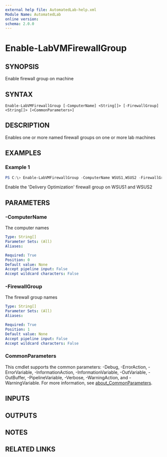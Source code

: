 ```yaml
---
external help file: AutomatedLab-help.xml
Module Name: AutomatedLab
online version:
schema: 2.0.0
---
```


# Enable-LabVMFirewallGroup

## SYNOPSIS
Enable firewall group on machine

## SYNTAX

```
Enable-LabVMFirewallGroup [-ComputerName] <String[]> [-FirewallGroup] <String[]> [<CommonParameters>]
```

## DESCRIPTION
Enables one or more named firewall groups on one or more lab machines

## EXAMPLES

### Example 1
```powershell
PS C:\> Enable-LabVMFirewallGroup -ComputerName WSUS1,WSUS2 -FirewallGroup 'Delivery Optimization'
```

Enable the 'Delivery Optimization' firewall group on WSUS1 and WSUS2

## PARAMETERS

### -ComputerName
The computer names

```yaml
Type: String[]
Parameter Sets: (All)
Aliases:

Required: True
Position: 0
Default value: None
Accept pipeline input: False
Accept wildcard characters: False
```

### -FirewallGroup
The firewall group names

```yaml
Type: String[]
Parameter Sets: (All)
Aliases:

Required: True
Position: 1
Default value: None
Accept pipeline input: False
Accept wildcard characters: False
```

### CommonParameters
This cmdlet supports the common parameters: -Debug, -ErrorAction, -ErrorVariable, -InformationAction, -InformationVariable, -OutVariable, -OutBuffer, -PipelineVariable, -Verbose, -WarningAction, and -WarningVariable. For more information, see [about_CommonParameters](http://go.microsoft.com/fwlink/?LinkID=113216).

## INPUTS

## OUTPUTS

## NOTES

## RELATED LINKS

